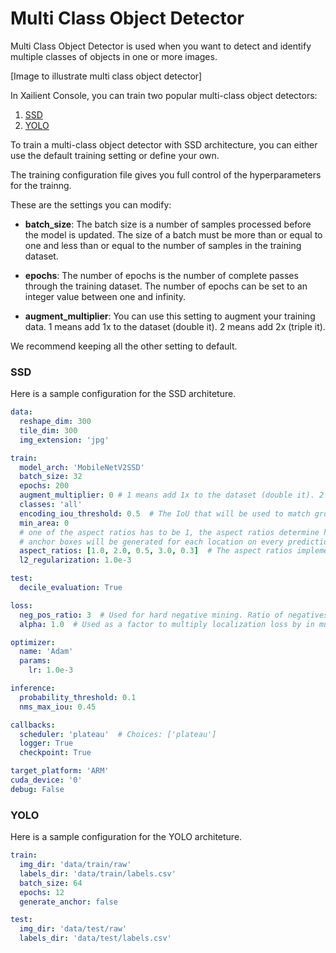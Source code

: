 # Multi Class Object Detector

Multi Class Object Detector is used when you want to detect and identify multiple classes of objects in one or more images.

[Image to illustrate multi class object detector]

In Xailient Console, you can train two popular multi-class object detectors:

1. [SSD](https://arxiv.org/abs/1512.02325)
2. [YOLO](https://arxiv.org/abs/1804.02767)

To train a multi-class object detector with SSD architecture, you can either use the default training setting or define your own.

The training configuration file gives you full control of the hyperparameters for the trainng.

These are the settings you can modify:

* __batch_size__: The batch size is a number of samples processed before the model is updated. The size of a batch must be more than or equal to one and less than or equal to the number of samples in the training dataset.

* __epochs__: The number of epochs is the number of complete passes through the training dataset.  The number of epochs can be set to an integer value between one and infinity.

* __augment_multiplier__: You can use this setting to augment your training data. 1 means add 1x to the dataset (double it). 2 means add 2x (triple it).

We recommend keeping all the other setting to default.

### SSD

Here is a sample configuration for the SSD architeture. 

``` yml
data:
  reshape_dim: 300
  tile_dim: 300
  img_extension: 'jpg'

train:
  model_arch: 'MobileNetV2SSD'
  batch_size: 32
  epochs: 200
  augment_multiplier: 0 # 1 means add 1x to the dataset (double it). 2 means add 2x (triple it).
  classes: 'all'
  encoding_iou_threshold: 0.5  # The IoU that will be used to match ground truth to priors when encoding
  min_area: 0
  # one of the aspect ratios has to be 1, the aspect ratios determine how many
  # anchor boxes will be generated for each location on every prediction feature map
  aspect_ratios: [1.0, 2.0, 0.5, 3.0, 0.3]  # The aspect ratios implemented in the original SSD paper.
  l2_regularization: 1.0e-3

test:
  decile_evaluation: True

loss:
  neg_pos_ratio: 3  # Used for hard negative mining. Ratio of negatives to positives.
  alpha: 1.0  # Used as a factor to multiply localization loss by in multi-box loss.

optimizer:
  name: 'Adam'
  params:
    lr: 1.0e-3

inference:
  probability_threshold: 0.1
  nms_max_iou: 0.45

callbacks:
  scheduler: 'plateau'  # Choices: ['plateau']
  logger: True
  checkpoint: True

target_platform: 'ARM'
cuda_device: '0'
debug: False
```

### YOLO

Here is a sample configuration for the YOLO architeture. 

``` yml
train:
  img_dir: 'data/train/raw'
  labels_dir: 'data/train/labels.csv'
  batch_size: 64
  epochs: 12
  generate_anchor: false

test:
  img_dir: 'data/test/raw'
  labels_dir: 'data/test/labels.csv'
```